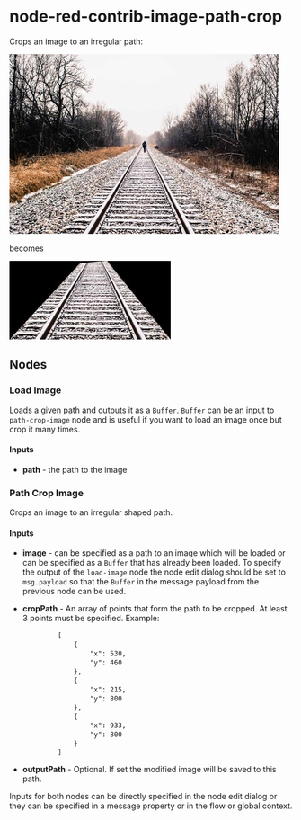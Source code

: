 # node-red-contrib-image-path-crop

Crops an image to an irregular path:

![alt text](https://raw.githubusercontent.com/Roaders/node-red-contrib-image-path-crop/main/assets/linear-perspective-walking-railroad_small.jpg)

becomes

![alt text](https://raw.githubusercontent.com/Roaders/node-red-contrib-image-path-crop/main/assets/output_small.jpg)

## Nodes

### Load Image

Loads a given path and outputs it as a `Buffer`. `Buffer` can be an input to `path-crop-image` node and is useful if you want to load an image once but crop it many times.

#### Inputs

* **path** - the path to the image

### Path Crop Image

Crops an image to an irregular shaped path.

#### Inputs

* **image** - can be specified as a path to an image which will be loaded or can be specified as a `Buffer` that has already been loaded. To specify the output of the `load-image` node the node edit dialog should be set to `msg.payload` so that the `Buffer` in the message payload from the previous node can be used.

* **cropPath** - An array of points that form the path to be cropped. At least 3 points must be specified. Example:

```
            [
                {
                    "x": 530,
                    "y": 460
                },
                {
                    "x": 215,
                    "y": 800
                },
                {
                    "x": 933,
                    "y": 800
                }
            ]
```

* **outputPath** - Optional. If set the modified image will be saved to this path.

Inputs for both nodes can be directly specified in the node edit dialog or they can be specified in a message property or in the flow or global context.